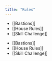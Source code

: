 ```yaml
---
title: "Rules"
---
```


- [[Bastions]]
- [[House Rules]]
- [[Skill Challenge]]

<!-- AUTO-LINKS-START -->
- [[Bastions]]
- [[House Rules]]
- [[Skill Challenge]]
<!-- AUTO-LINKS-END -->